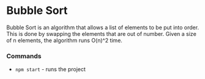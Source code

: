 # Bubble Sort

Bubble Sort is an algorithm that allows a list of elements to be put into order. This is done by swapping the elements that are out of number. Given a size of n elements, the algorithm runs O(n)^2 time.

### Commands
* `npm start` - runs the project